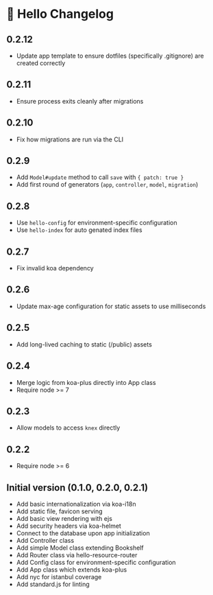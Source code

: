# 👋 Hello Changelog

## 0.2.12

* Update app template to ensure dotfiles (specifically .gitignore) are created correctly

## 0.2.11

* Ensure process exits cleanly after migrations

## 0.2.10

* Fix how migrations are run via the CLI

## 0.2.9

* Add `Model#update` method to call `save` with `{ patch: true }`
* Add first round of generators (`app`, `controller`, `model`, `migration`)

## 0.2.8

* Use `hello-config` for environment-specific configuration
* Use `hello-index` for auto genated index files

## 0.2.7

* Fix invalid koa dependency

## 0.2.6

* Update max-age configuration for static assets to use milliseconds

## 0.2.5

* Add long-lived caching to static (/public) assets

## 0.2.4

* Merge logic from koa-plus directly into App class
* Require node >= 7

## 0.2.3

* Allow models to access `knex` directly

## 0.2.2

* Require node >= 6

## Initial version (0.1.0, 0.2.0, 0.2.1)

* Add basic internationalization via koa-i18n
* Add static file, favicon serving
* Add basic view rendering with ejs
* Add security headers via koa-helmet
* Connect to the database upon app initialization
* Add Controller class
* Add simple Model class extending Bookshelf
* Add Router class via hello-resource-router
* Add Config class for environment-specific configuration
* Add App class which extends koa-plus
* Add nyc for istanbul coverage
* Add standard.js for linting

